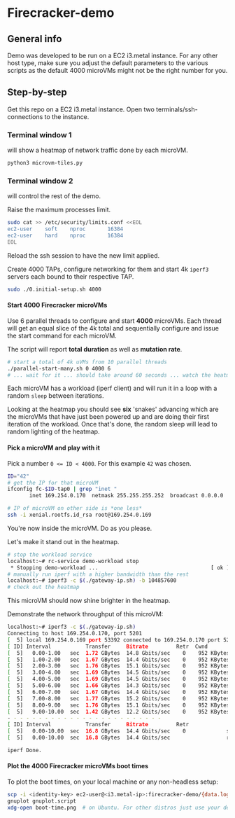 # Firecracker-demo

## General info

Demo was developed to be run on a EC2 i3.metal instance.
For any other host type, make sure you adjust the default parameters to the various scripts as the default 4000 microVMs might not be the right number for you.

## Step-by-step

Get this repo on a EC2 i3.metal instance.
Open two terminals/ssh-connections to the instance.

### Terminal window 1

will show a heatmap of network traffic done by each microVM.

```bash
python3 microvm-tiles.py
```

### Terminal window 2

will control the rest of the demo.

Raise the maximum processes limit.

```bash
sudo cat >> /etc/security/limits.conf <<EOL
ec2-user	soft	nproc		16384
ec2-user	hard	nproc		16384
EOL
```

Reload the ssh session to have the new limit applied.

Create 4000 TAPs, configure networking for them and start 4k `iperf3` servers each bound to their respective TAP.

```bash
sudo ./0.initial-setup.sh 4000
```

#### Start 4000 Firecracker microVMs

Use 6 parallel threads to configure and start **4000** microVMs. Each thread will get an equal slice of the 4k total and sequentially configure and issue the start command for each microVM.

The script will report **total duration** as well as **mutation rate**.

```bash
# start a total of 4k uVMs from 10 parallel threads
./parallel-start-many.sh 0 4000 6
# ... wait for it ... should take around 60 seconds ... watch the heatmap
```

Each microVM has a workload (iperf client) and will run it in a loop with a random `sleep` between iterations.

Looking at the heatmap you should see **six** 'snakes' advancing which are the microVMs that have just been powered up and are doing their first iteration of the workload. Once that's done, the random sleep will lead to random lighting of the heatmap.

#### Pick a microVM and play with it

Pick a number `0 <= ID < 4000`. For this example `42` was chosen.

```bash
ID="42"
# get the IP for that microVM
ifconfig fc-$ID-tap0 | grep "inet "
       inet 169.254.0.170  netmask 255.255.255.252  broadcast 0.0.0.0

# IP of microVM on other side is *one less*
ssh -i xenial.rootfs.id_rsa root@169.254.0.169
```

You're now inside the microVM. Do as you please.

Let's make it stand out in the heatmap.

```bash
# stop the workload service
localhost:~# rc-service demo-workload stop
 * Stopping demo-workload ...                                    [ ok ]
# manually run iperf with a higher bandwidth than the rest
localhost:~# iperf3 -c $(./gateway-ip.sh) -b 104857600
# check out the heatmap
```

This microVM should now shine brighter in the heatmap.

Demonstrate the network throughput of this microVM:
```bash
localhost:~# iperf3 -c $(./gateway-ip.sh)
Connecting to host 169.254.0.170, port 5201
[  5] local 169.254.0.169 port 53392 connected to 169.254.0.170 port 5201
[ ID] Interval           Transfer     Bitrate         Retr  Cwnd
[  5]   0.00-1.00   sec  1.72 GBytes  14.8 Gbits/sec    0    952 KBytes       
[  5]   1.00-2.00   sec  1.67 GBytes  14.4 Gbits/sec    0    952 KBytes       
[  5]   2.00-3.00   sec  1.76 GBytes  15.1 Gbits/sec    0    952 KBytes       
[  5]   3.00-4.00   sec  1.69 GBytes  14.5 Gbits/sec    0    952 KBytes       
[  5]   4.00-5.00   sec  1.69 GBytes  14.5 Gbits/sec    0    952 KBytes       
[  5]   5.00-6.00   sec  1.66 GBytes  14.3 Gbits/sec    0    952 KBytes       
[  5]   6.00-7.00   sec  1.67 GBytes  14.4 Gbits/sec    0    952 KBytes       
[  5]   7.00-8.00   sec  1.77 GBytes  15.2 Gbits/sec    0    952 KBytes       
[  5]   8.00-9.00   sec  1.76 GBytes  15.1 Gbits/sec    0    952 KBytes       
[  5]   9.00-10.00  sec  1.42 GBytes  12.2 Gbits/sec    0    952 KBytes       
- - - - - - - - - - - - - - - - - - - - - - - - -
[ ID] Interval           Transfer     Bitrate         Retr
[  5]   0.00-10.00  sec  16.8 GBytes  14.4 Gbits/sec    0             sender
[  5]   0.00-10.00  sec  16.8 GBytes  14.4 Gbits/sec                  receiver

iperf Done.
```

#### Plot the 4000 Firecracker microVMs boot times

To plot the boot times, on your local machine or any non-headless setup:

```bash
scp -i <identity-key> ec2-user@<i3.metal-ip>:firecracker-demo/{data.log,gnuplot.script} .
gnuplot gnuplot.script
xdg-open boot-time.png  # on Ubuntu. For other distros just use your default .png viewer.
```
